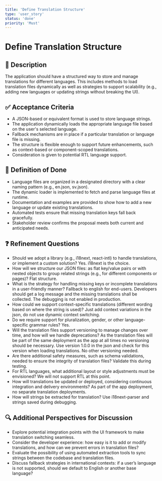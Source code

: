 ```yaml
---
title: 'Define Translation Structure'
type: 'user_story'
status: 'done'
priority: 'Must'
---
```


# Define Translation Structure

## 📌 Description

The application should have a structured way to store and manage translations for different languages. This includes methods to load translation files dynamically as well as strategies to support scalability (e.g., adding new languages or updating strings without breaking the UI).

## ✅ Acceptance Criteria

- A JSON-based or equivalent format is used to store language strings.
- The application dynamically loads the appropriate language file based on the user's selected language.
- Fallback mechanisms are in place if a particular translation or language file is missing.
- The structure is flexible enough to support future enhancements, such as context-based or component-scoped translations.
- Consideration is given to potential RTL language support.

## 🎯 Definition of Done

- Language files are organized in a designated directory with a clear naming pattern (e.g., en.json, sv.json).
- The dynamic loader is implemented to fetch and parse language files at runtime.
- Documentation and examples are provided to show how to add a new language or update existing translations.
- Automated tests ensure that missing translation keys fall back gracefully.
- Stakeholder review confirms the proposal meets both current and anticipated needs.

## ❓ Refinement Questions

- Should we adopt a library (e.g., i18next, react-intl) to handle translations, or implement a custom solution? Yes. i18next is the choice.
- How will we structure our JSON files: as flat key/value pairs or with nested objects to group related strings (e.g., for different components or pages)? Flat structure.
- What is the strategy for handling missing keys or incomplete translations in a user-friendly manner? Fallback to english for end-users. Developers should get a log message and the missing translations shall be collected. The debugging is not enabled in production.
- How could we support context-specific translations (different wording based on where the string is used)? Just add context variations in the json, do not use dynamic context switching.
- Do we require support for pluralization, gender, or other language-specific grammar rules? Yes.
- Will the translation files support versioning to manage changes over time, and how will we handle deprecations? As the translation files will be part of the same deployment as the app at all times no versioning should be necessary. Use version 1.0.0 in the json and check for this version when loading translations. No other versioning needed.
- Are there additional safety measures, such as schema validations, needed to ensure the integrity of translation files? Validate this during testing.
- For RTL languages, what additional layout or style adjustments must be envisioned? We will not support RTL at this point.
- How will translations be updated or deployed, considering continuous integration and delivery environments? As part of the app deployment, no separate translation deployments.
- How will strings be extracted for translation? Use i18next-parser and strings saved during debugging.

## 🔍 Additional Perspectives for Discussion

- Explore potential integration points with the UI framework to make translation switching seamless.
- Consider the developer experience: how easy is it to add or modify translations, and how can we prevent errors in translation files?
- Evaluate the possibility of using automated extraction tools to sync strings between the codebase and translation files.
- Discuss fallback strategies in international contexts: if a user’s language is not supported, should we default to English or another base language?
